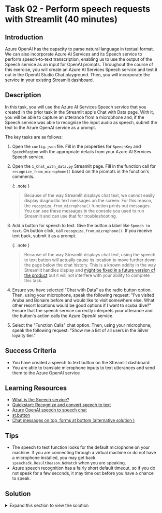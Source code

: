 # Task 02 - Perform speech requests with Streamlit (40 minutes)

## Introduction

Azure OpenAI has the capacity to parse natural language in textual format. We can also incorporate Azure AI Services and its Speech service to perform speech-to-text transcription, enabling us to use the output of the Speech service as an input for OpenAI prompts. Throughout the course of this exercise, you will create an Azure AI Services Speech service and test it out in the OpenAI Studio Chat playground. Then, you will incorporate the service in your existing Streamlit dashboard.

## Description

In this task, you will use the Azure AI Services Speech service that you created in the prior task in the Streamlit app's Chat with Data page. With it, you will be able to capture an utterance from a microphone and, if the Speech service was able to recognize the input audio as speech, submit the text to the Azure OpenAI service as a prompt.

The key tasks are as follows:

1. Open the `config.json` file. Fill in the properties for `SpeechKey` and `SpeechRegion` with the appropriate details from your Azure AI Services Speech service.
2. Open the `1_Chat_with_data.py` Streamlit page. Fill in the function call for `recognize_from_microphone()` based on the prompts in the function's comments.

    {: .note }
    > Because of the way Streamlit displays chat text, we cannot easily display diagnostic text messages on the screen. For this reason, the `recognize_from_microphone()` function prints out messages. You can see these messages in the console you used to run Streamlit and can use that for troubleshooting.

3. Add a button for speech to text. Give the button a label like `Speech to text`. On button click, call `recognize_from_microphone()`. If you receive text back, submit it as a prompt.

    {: .note }
    > Because of the way Streamlit displays chat text, using the speech to text button will actually cause its location to move further down the page below the chat history. This is a known oddity in the way Streamlit handles display and [might be fixed in a future version of the product](https://github.com/streamlit/streamlit/issues/7296) but it will not interfere with your ability to complete this task.

4. Ensure you have selected "Chat with Data" as the radio button option. Then, using your microphone, speak the following request: "I've visited Aruba and Bonaire before and would like to visit somewhere else. What other resort locations would be good options if I want to scuba dive?" Ensure that the speech service correctly interprets your utterance and the button's action calls the Azure OpenAI service.
5. Select the "Function Calls" chat option. Then, using your microphone, speak the following request: "Show me a list of all users in the Silver loyalty tier."

## Success Criteria

- You have created a speech to text button on the Streamlit dashboard
- You are able to translate microphone inputs to text utterances and send them to the Azure OpenAI service

## Learning Resources

- [What is the Speech service?](https://learn.microsoft.com/azure/ai-services/speech-service/overview)
- [Quickstart: Recognize and convert speech to text](https://learn.microsoft.com/azure/ai-services/speech-service/get-started-speech-to-text?tabs=windows%2Cterminal&pivots=programming-language-python)
- [Azure OpenAI speech to speech chat](https://learn.microsoft.com/azure/ai-services/speech-service/openai-speech)
- [st.button](https://docs.streamlit.io/library/api-reference/widgets/st.button)
- [Chat messages on top, forms at bottom (alternative solution )](https://discuss.streamlit.io/t/chat-messages-on-top-forms-at-bottom/48474)

## Tips

- The speech to text function looks for the default microphone on your machine. If you are connecting through a virtual machine or do not have a microphone installed, you may get back `speechsdk.ResultReason.NoMatch` when you are speaking.
- Azure speech recognition has a fairly short default timeout, so if you do not speak for a few seconds, it may time out before you have a chance to speak.

## Solution

<details>
<summary>Expand this section to view the solution</summary>

- Modify the `config.json` file to fill in values for the `SpeechKey` and `SpeechRegion` configuration settings. You can find these in the **Keys and Endpoint** option of the **Resource Management** menu. Be sure to use the region name as it appears on that page, so for example, East US 2 should show up as "eastus2" in your JSON file.
- The `recognize_from_microphone()` function uses the Azure AI Services Speech service to accept microphone input and then attempts to convert the audio input into an utterance. If this succeeds, the function returns the translated text. If this function fails, it returns None.
  - The code for the completed `recognize_from_microphone()` function is as follows:

    ```python
    # Create an instance of a speech config with specified subscription key and service region.
    speech_config = speechsdk.SpeechConfig(subscription=speech_key, region=speech_region)
    speech_config.speech_recognition_language=speech_recognition_language

    # Create a microphone instance and speech recognizer.
    audio_config = speechsdk.audio.AudioConfig(use_default_microphone=True)
    speech_recognizer = speechsdk.SpeechRecognizer(speech_config=speech_config, audio_config=audio_config)

    # Start speech recognition
    print("Speak into your microphone.")
    speech_recognition_result = speech_recognizer.recognize_once_async().get()

    # Check the result
    if speech_recognition_result.reason == speechsdk.ResultReason.RecognizedSpeech:
        print("Recognized: {}".format(speech_recognition_result.text))
        return speech_recognition_result.text
    elif speech_recognition_result.reason == speechsdk.ResultReason.NoMatch:
        print("No speech could be recognized: {}".format(speech_recognition_result.no_match_details))
        return None
    elif speech_recognition_result.reason == speechsdk.ResultReason.Canceled:
        cancellation_details = speech_recognition_result.cancellation_details
        print("Speech Recognition canceled: {}".format(cancellation_details.reason))
        if cancellation_details.reason == speechsdk.CancellationReason.Error:
            print("Error details: {}".format(cancellation_details.error_details))
            print("Did you set the speech resource key and region values?")
        return None
    ```

- The `main()` function has a commented out section covering the addition of a new button for speech to text.
  - The code for the completed button operation is as follows:

    ```python
    if st.button("Speech to text"):
        speech_contents = recognize_from_microphone(speech_key, speech_region)
        if speech_contents:
            handle_prompt(chat_option, speech_contents)
    ```

</details>
